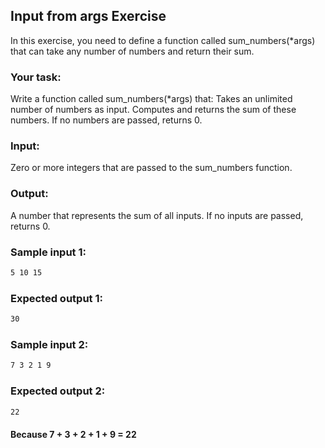 ## Input from args Exercise

In this exercise, you need to define a function called sum_numbers(*args) that can take any number of numbers and return their sum.

### Your task:

Write a function called sum_numbers(*args) that: Takes an unlimited number of numbers as input.
Computes and returns the sum of these numbers.
If no numbers are passed, returns 0.

### Input:

Zero or more integers that are passed to the sum_numbers function.

### Output:

A number that represents the sum of all inputs.
If no inputs are passed, returns 0.

### Sample input 1:
```bash
5 10 15
```
### Expected output 1:
```bash
30
```

### Sample input 2:
```bash
7 3 2 1 9
```

### Expected output 2:
```bash
22
```
#### Because 7 + 3 + 2 + 1 + 9 = 22